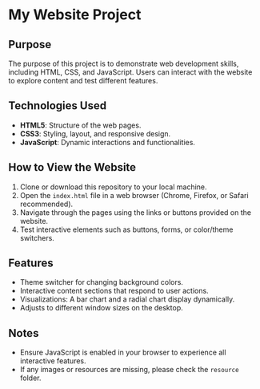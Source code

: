 # My Website Project

## Purpose
The purpose of this project is to demonstrate web development skills, including HTML, CSS, and JavaScript. Users can interact with the website to explore content and test different features.

## Technologies Used
- **HTML5**: Structure of the web pages.
- **CSS3**: Styling, layout, and responsive design.
- **JavaScript**: Dynamic interactions and functionalities.

## How to View the Website
1. Clone or download this repository to your local machine.
2. Open the `index.html` file in a web browser (Chrome, Firefox, or Safari recommended).
3. Navigate through the pages using the links or buttons provided on the website.
4. Test interactive elements such as buttons, forms, or color/theme switchers.

## Features
- Theme switcher for changing background colors.
- Interactive content sections that respond to user actions.
- Visualizations: A bar chart and a radial chart display dynamically.
- Adjusts to different window sizes on the desktop.

## Notes
- Ensure JavaScript is enabled in your browser to experience all interactive features.
- If any images or resources are missing, please check the `resource` folder.
